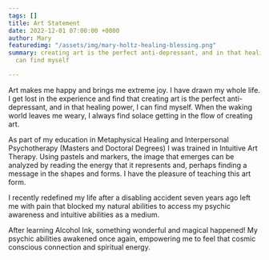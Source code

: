 ```yaml
---
tags: []
title: Art Statement
date: 2022-12-01 07:00:00 +0000
author: Mary
featuredimg: "/assets/img/mary-holtz-healing-blessing.png"
summary: creating art is the perfect anti-depressant, and in that healing power, I
  can find myself

---
```


Art makes me happy and brings me extreme joy. I have drawn my whole life. I get lost in the experience and find that creating art is the perfect anti-depressant, and in that healing power, I can find myself. When the waking world leaves me weary, I always find solace getting in the flow of creating art.

As part of my education in Metaphysical Healing and Interpersonal Psychotherapy (Masters and Doctoral Degrees) I was trained in Intuitive Art Therapy. Using pastels and markers, the image that emerges can be analyzed by reading the energy that it represents and, perhaps finding a message in the shapes and forms. I have the pleasure of teaching this art form.

I recently redefined my life after a disabling accident seven years ago left me with pain that blocked my natural abilities to access my psychic awareness and intuitive abilities as a medium.

After learning Alcohol Ink, something wonderful and magical happened! My psychic abilities awakened once again, empowering me to feel that cosmic conscious connection and spiritual energy.